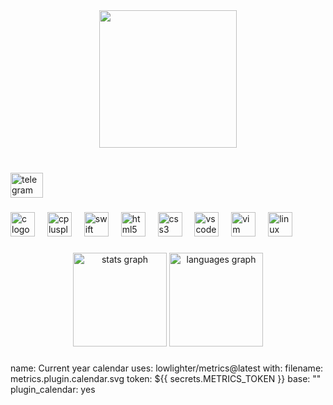 <div align="center">
  <img height="220" src="https://www.icegif.com/wp-content/uploads/2021/09/icegif-5.gif"  />
</div>

###

<br clear="both">

<div align="left">
  <a href="https://t.me/@Varov_M_I" target="_blank">
    <img src="https://raw.githubusercontent.com/maurodesouza/profile-readme-generator/master/src/assets/icons/social/telegram/default.svg" width="52" height="40" alt="telegram logo"  />
  </a>
</div>

###

<div align="left">
  <img src="https://cdn.jsdelivr.net/gh/devicons/devicon/icons/c/c-original.svg" height="39" alt="c logo"  />
  <img width="12" />
  <img src="https://cdn.jsdelivr.net/gh/devicons/devicon/icons/cplusplus/cplusplus-original.svg" height="39" alt="cplusplus logo"  />
  <img width="12" />
  <img src="https://cdn.jsdelivr.net/gh/devicons/devicon/icons/swift/swift-original.svg" height="39" alt="swift logo"  />
  <img width="12" />
  <img src="https://cdn.jsdelivr.net/gh/devicons/devicon/icons/html5/html5-original.svg" height="39" alt="html5 logo"  />
  <img width="12" />
  <img src="https://cdn.jsdelivr.net/gh/devicons/devicon/icons/css3/css3-original.svg" height="39" alt="css3 logo"  />
  <img width="12" />
  <img src="https://cdn.jsdelivr.net/gh/devicons/devicon/icons/vscode/vscode-original.svg" height="39" alt="vscode logo"  />
  <img width="12" />
  <img src="https://cdn.jsdelivr.net/gh/devicons/devicon/icons/vim/vim-original.svg" height="39" alt="vim logo"  />
  <img width="12" />
  <img src="https://cdn.jsdelivr.net/gh/devicons/devicon/icons/linux/linux-original.svg" height="39" alt="linux logo"  />
</div>

###

<div align="center">
  <img src="https://github-readme-stats.vercel.app/api?username=matveykatasher&hide_title=false&hide_rank=false&show_icons=true&include_all_commits=true&count_private=true&disable_animations=false&theme=dracula&locale=en&hide_border=false&order=1" height="150" alt="stats graph"  />
  <img src="https://github-readme-stats.vercel.app/api/top-langs?username=matveykatasher&locale=en&hide_title=false&layout=compact&card_width=320&langs_count=5&theme=dracula&hide_border=false&order=2" height="150" alt="languages graph"  />
</div>

###

name: Current year calendar
uses: lowlighter/metrics@latest
with:
  filename: metrics.plugin.calendar.svg
  token: ${{ secrets.METRICS_TOKEN }}
  base: ""
  plugin_calendar: yes

